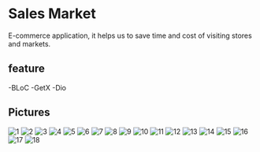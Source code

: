 # Sales Market
 E-commerce application, it helps us to save time and cost of visiting stores and markets.
 
## feature
-BLoC
-GetX
-Dio

## Pictures

![1](https://user-images.githubusercontent.com/66007646/176164090-c95a6729-4319-42ed-b2d7-ac24116628db.jpg)
![2](https://user-images.githubusercontent.com/66007646/176163899-5db39841-a055-4da1-943d-522b2b3900ba.jpg)
![3](https://user-images.githubusercontent.com/66007646/176163918-8adc819f-53f1-43ac-8195-e38efec98f45.jpg)
![4](https://user-images.githubusercontent.com/66007646/176163943-6a46bf85-412b-4225-9003-8d85fd054442.jpg)
![5](https://user-images.githubusercontent.com/66007646/176163953-e60dfded-4f9e-4396-a112-5bedb5e6a020.jpg)
![6](https://user-images.githubusercontent.com/66007646/176163962-f2d1f25b-8c0c-4ffa-9c0b-083199c55679.jpg)
![7](https://user-images.githubusercontent.com/66007646/176163969-5e458d36-4838-43b7-86e3-0d4b4503ab4a.jpg)
![8](https://user-images.githubusercontent.com/66007646/176163974-b8a18aeb-26cc-4f2a-a498-c0e04e2612e7.jpg)
![9](https://user-images.githubusercontent.com/66007646/176163978-a5002a91-a0ea-430f-af89-8ecb30c0558e.jpg)
![10](https://user-images.githubusercontent.com/66007646/176164007-b723974e-b3cc-47ec-94b7-a25e542bb93b.jpg)
![11](https://user-images.githubusercontent.com/66007646/176164023-a7fd5570-fa26-42ec-836c-571c28b5320f.jpg)
![12](https://user-images.githubusercontent.com/66007646/176164037-c1fef698-5f05-4155-be89-10dfbad45ed6.jpg)
![13](https://user-images.githubusercontent.com/66007646/176164048-e2b6afd3-2862-494d-8041-6f6accf4a676.jpg)
![14](https://user-images.githubusercontent.com/66007646/176164053-8660caf1-a78b-4800-b9f4-cf140e0a22e4.jpg)
![15](https://user-images.githubusercontent.com/66007646/176164061-5d078fb6-b8c4-40b4-9774-98e56e3b0dde.jpg)
![16](https://user-images.githubusercontent.com/66007646/176164071-f58b3307-8b58-45ec-9a29-b2136ff0cc5d.jpg)
![17](https://user-images.githubusercontent.com/66007646/176164075-fe796da7-3dda-4fea-bd86-4a09fe43e37e.jpg)
![18](https://user-images.githubusercontent.com/66007646/176164077-dbcb60c5-fbaf-4934-bcbd-c3a3db282d8b.jpg)

